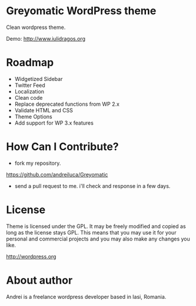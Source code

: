 Greyomatic WordPress theme
=======================================================

Clean wordpress theme. 

Demo: <http://www.iulidragos.org>

Roadmap
=======================================================

* Widgetized Sidebar
* Twitter Feed
* Localization
* Clean code
* Replace deprecated functions from WP 2.x
* Validate HTML and CSS
* Theme Options
* Add support for WP 3.x features

How Can I Contribute?
=======================================================

* fork my repository.

<https://github.com/andreiluca/Greyomatic>


* send a pull request to me. i'll check and response in a few days.

License
=======================================================

Theme is licensed under the GPL. It may be freely modified and copied as long as the license stays GPL. This means that you may use it for your personal and commercial projects and you may also make any changes you like.

<http://wordpress.org>

About author
=======================================================
Andrei is a freelance wordpress developer based in Iasi, Romania.

